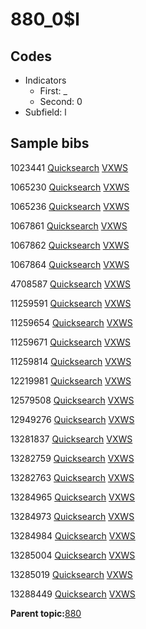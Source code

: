 # 880\_0$l

## Codes

-   Indicators
    -   First: \_
    -   Second: 0
-   Subfield: l

## Sample bibs

1023441 [Quicksearch](https://search.library.yale.edu/catalog/1023441) [VXWS](http://prodorbis.library.yale.edu:7014/vxws/GetHoldingsService?bibId=1023441)

1065230 [Quicksearch](https://search.library.yale.edu/catalog/1065230) [VXWS](http://prodorbis.library.yale.edu:7014/vxws/GetHoldingsService?bibId=1065230)

1065236 [Quicksearch](https://search.library.yale.edu/catalog/1065236) [VXWS](http://prodorbis.library.yale.edu:7014/vxws/GetHoldingsService?bibId=1065236)

1067861 [Quicksearch](https://search.library.yale.edu/catalog/1067861) [VXWS](http://prodorbis.library.yale.edu:7014/vxws/GetHoldingsService?bibId=1067861)

1067862 [Quicksearch](https://search.library.yale.edu/catalog/1067862) [VXWS](http://prodorbis.library.yale.edu:7014/vxws/GetHoldingsService?bibId=1067862)

1067864 [Quicksearch](https://search.library.yale.edu/catalog/1067864) [VXWS](http://prodorbis.library.yale.edu:7014/vxws/GetHoldingsService?bibId=1067864)

4708587 [Quicksearch](https://search.library.yale.edu/catalog/4708587) [VXWS](http://prodorbis.library.yale.edu:7014/vxws/GetHoldingsService?bibId=4708587)

11259591 [Quicksearch](https://search.library.yale.edu/catalog/11259591) [VXWS](http://prodorbis.library.yale.edu:7014/vxws/GetHoldingsService?bibId=11259591)

11259654 [Quicksearch](https://search.library.yale.edu/catalog/11259654) [VXWS](http://prodorbis.library.yale.edu:7014/vxws/GetHoldingsService?bibId=11259654)

11259671 [Quicksearch](https://search.library.yale.edu/catalog/11259671) [VXWS](http://prodorbis.library.yale.edu:7014/vxws/GetHoldingsService?bibId=11259671)

11259814 [Quicksearch](https://search.library.yale.edu/catalog/11259814) [VXWS](http://prodorbis.library.yale.edu:7014/vxws/GetHoldingsService?bibId=11259814)

12219981 [Quicksearch](https://search.library.yale.edu/catalog/12219981) [VXWS](http://prodorbis.library.yale.edu:7014/vxws/GetHoldingsService?bibId=12219981)

12579508 [Quicksearch](https://search.library.yale.edu/catalog/12579508) [VXWS](http://prodorbis.library.yale.edu:7014/vxws/GetHoldingsService?bibId=12579508)

12949276 [Quicksearch](https://search.library.yale.edu/catalog/12949276) [VXWS](http://prodorbis.library.yale.edu:7014/vxws/GetHoldingsService?bibId=12949276)

13281837 [Quicksearch](https://search.library.yale.edu/catalog/13281837) [VXWS](http://prodorbis.library.yale.edu:7014/vxws/GetHoldingsService?bibId=13281837)

13282759 [Quicksearch](https://search.library.yale.edu/catalog/13282759) [VXWS](http://prodorbis.library.yale.edu:7014/vxws/GetHoldingsService?bibId=13282759)

13282763 [Quicksearch](https://search.library.yale.edu/catalog/13282763) [VXWS](http://prodorbis.library.yale.edu:7014/vxws/GetHoldingsService?bibId=13282763)

13284965 [Quicksearch](https://search.library.yale.edu/catalog/13284965) [VXWS](http://prodorbis.library.yale.edu:7014/vxws/GetHoldingsService?bibId=13284965)

13284973 [Quicksearch](https://search.library.yale.edu/catalog/13284973) [VXWS](http://prodorbis.library.yale.edu:7014/vxws/GetHoldingsService?bibId=13284973)

13284984 [Quicksearch](https://search.library.yale.edu/catalog/13284984) [VXWS](http://prodorbis.library.yale.edu:7014/vxws/GetHoldingsService?bibId=13284984)

13285004 [Quicksearch](https://search.library.yale.edu/catalog/13285004) [VXWS](http://prodorbis.library.yale.edu:7014/vxws/GetHoldingsService?bibId=13285004)

13285019 [Quicksearch](https://search.library.yale.edu/catalog/13285019) [VXWS](http://prodorbis.library.yale.edu:7014/vxws/GetHoldingsService?bibId=13285019)

13288449 [Quicksearch](https://search.library.yale.edu/catalog/13288449) [VXWS](http://prodorbis.library.yale.edu:7014/vxws/GetHoldingsService?bibId=13288449)

**Parent topic:**[880](../../tags/880/880.md)

